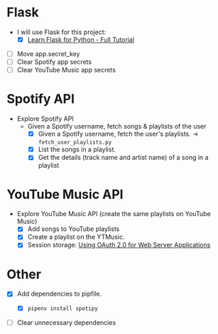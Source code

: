 Flask
=====
- I will use Flask for this project:
  - [x] [Learn Flask for Python - Full Tutorial](https://youtu.be/Z1RJmh_OqeA)
- [ ] Move app.secret_key
- [ ] Clear Spotify app secrets
- [ ] Clear YouTube Music app secrets

Spotify API
===========
- Explore Spotify API
  - Given a Spotify username, fetch songs & playlists of the user
    - [x] Given a Spotify username, fetch the user's playlists. -> `fetch_user_playlists.py`
    - [x] List the songs in a playlist. 
    - [x] Get the details (track name and artist name) of a song in a playlist

YouTube Music API
=================
- Explore YouTube Music API (create the same playlists on YouTube Music)
  - [x] Add songs to YouTube playlists
  - [x] Create a playlist on the YTMusic. 
  - [x] Session storage: [Using OAuth 2.0 for Web Server Applications](https://developers.google.com/youtube/v3/guides/auth/server-side-web-apps#example)
  
Other
=====
- [x] Add dependencies to pipfile. 
  - [x] `pipenv install spotipy`
- [ ] Clear unnecessary dependencies

